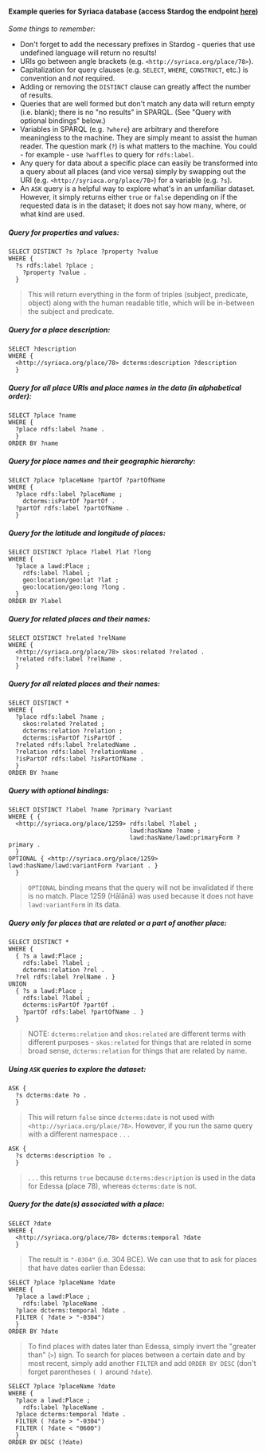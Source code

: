 #### Example queries for Syriaca database (access Stardog the endpoint [here](http://dev-rdf.library.vanderbilt.edu/))

_Some things to remember:_
* Don't forget to add the necessary prefixes in Stardog - queries that use undefined language will return no results!
* URIs go between angle brackets (e.g. `<http://syriaca.org/place/78>`).
* Capitalization for query clauses (e.g. `SELECT`, `WHERE`, `CONSTRUCT`, etc.) is convention and _not_ required.
* Adding or removing the `DISTINCT` clause can greatly affect the number of results.
* Queries that are well formed but don't match any data will return empty (i.e. blank); there is no "no results" in SPARQL. (See "Query with optional bindings" below.)
* Variables in SPARQL (e.g. `?where`) are arbitrary and therefore meaningless to the machine. They are simply meant to assist the human reader. The question mark (`?`) is what matters to the machine. You could - for example - use `?waffles` to query for `rdfs:label`.
* Any query for data about a specific place can easily be transformed into a query about all places (and vice versa) simply by swapping out the URI (e.g. `<http://syriaca.org/place/78>`) for a variable (e.g. `?s`).
* An `ASK` query is a helpful way to explore what's in an unfamiliar dataset. However, it simply returns either `true` or `false` depending on if the requested data is in the dataset; it does not say how many, where, or what kind are used.


##### Query for properties and values:
```
SELECT DISTINCT ?s ?place ?property ?value
WHERE {
  ?s rdfs:label ?place ;
    ?property ?value .
  }
```

> This will return everything in the form of triples (subject, predicate, object) along with the human readable title, which will be in-between the subject and predicate.

##### Query for a place description:
```
SELECT ?description
WHERE {
  <http://syriaca.org/place/78> dcterms:description ?description
  }
```


##### Query for all place URIs and place names in the data (in alphabetical order):
```
SELECT ?place ?name
WHERE {
  ?place rdfs:label ?name .
  }
ORDER BY ?name
```


##### Query for place names and their geographic hierarchy:
```
SELECT ?place ?placeName ?partOf ?partOfName
WHERE {
  ?place rdfs:label ?placeName ;
    dcterms:isPartOf ?partOf .
  ?partOf rdfs:label ?partOfName .
  }
```


##### Query for the latitude and longitude of places:
```
SELECT DISTINCT ?place ?label ?lat ?long
WHERE {
  ?place a lawd:Place ;
    rdfs:label ?label ;
    geo:location/geo:lat ?lat ;
    geo:location/geo:long ?long .
  }
ORDER BY ?label
```


##### Query for related places and their names:

```
SELECT DISTINCT ?related ?relName
WHERE {
  <http://syriaca.org/place/78> skos:related ?related .
  ?related rdfs:label ?relName .
  }
```


##### Query for all related places and their names:
```
SELECT DISTINCT *
WHERE {
  ?place rdfs:label ?name ;
    skos:related ?related ;
    dcterms:relation ?relation ;
    dcterms:isPartOf ?isPartOf .
  ?related rdfs:label ?relatedName .
  ?relation rdfs:label ?relationName .
  ?isPartOf rdfs:label ?isPartOfName .
  }
ORDER BY ?name
```

##### Query with optional bindings:
```
SELECT DISTINCT ?label ?name ?primary ?variant
WHERE { {
  <http://syriaca.org/place/1259> rdfs:label ?label ;
                                  lawd:hasName ?name ;
                                  lawd:hasName/lawd:primaryForm ?primary .
  }
OPTIONAL { <http://syriaca.org/place/1259> lawd:hasName/lawd:variantForm ?variant . }
  }
```
> `OPTIONAL` binding means that the query will not be invalidated if there is no match.
> Place 1259 (Hālānā) was used because it does not have `lawd:variantForm` in its data.


##### Query only for places that are related or a part of another place:
```
SELECT DISTINCT *
WHERE {
  { ?s a lawd:Place ;
    rdfs:label ?label ;
    dcterms:relation ?rel .
  ?rel rdfs:label ?relName . }
UNION 
  { ?s a lawd:Place ;
    rdfs:label ?label ;
    dcterms:isPartOf ?partOf .
    ?partOf rdfs:label ?partOfName . }
  }
```
> NOTE: `dcterms:relation` and `skos:related` are different terms with different purposes - `skos:related` for things that are related in some broad sense, `dcterms:relation` for things that are related by name.


##### Using `ASK` queries to explore the dataset:
```
ASK {
  ?s dcterms:date ?o .
  }
```
> This will return `false` since `dcterms:date` is not used with `<http://syriaca.org/place/78>`. However, if you run the same query with a different namespace . . .

```
ASK {
  ?s dcterms:description ?o .
  }
```
> . . . this returns `true` because `dcterms:description` is used in the data for Edessa (place 78), whereas `dcterms:date` is not.


##### Query for the date(s) associated with a place:
```
SELECT ?date
WHERE {
  <http://syriaca.org/place/78> dcterms:temporal ?date
  }
```

> The result is `"-0304"` (i.e. 304 BCE). We can use that to ask for places that have dates earlier than Edessa:

```
SELECT ?place ?placeName ?date
WHERE {
  ?place a lawd:Place ;
    rdfs:label ?placeName .
  ?place dcterms:temporal ?date .
  FILTER ( ?date > "-0304")
  }
ORDER BY ?date
```
> To find places with dates later than Edessa, simply invert the "greater than" (`>`) sign.
> To search for places between a certain date and by most recent, simply add another `FILTER` and add `ORDER BY DESC` (don't forget parentheses `( )` around `?date`).

```
SELECT ?place ?placeName ?date
WHERE {
  ?place a lawd:Place ;
    rdfs:label ?placeName .
  ?place dcterms:temporal ?date .
  FILTER ( ?date > "-0304")
  FILTER ( ?date < "0600")
  }
ORDER BY DESC (?date)
```

